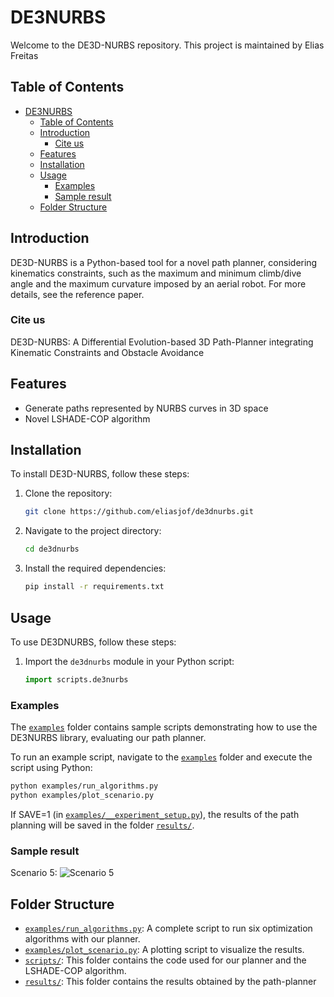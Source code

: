 # DE3NURBS

Welcome to the DE3D-NURBS repository. 
This project is maintained by Elias Freitas



## Table of Contents

- [DE3NURBS](#de3nurbs)
  - [Table of Contents](#table-of-contents)
  - [Introduction](#introduction)
    - [Cite us](#cite-us)
  - [Features](#features)
  - [Installation](#installation)
  - [Usage](#usage)
    - [Examples](#examples)
    - [Sample result](#sample-result)
  - [Folder Structure](#folder-structure)

## Introduction

DE3D-NURBS is a Python-based tool for a novel path planner, considering kinematics constraints, such as the maximum and minimum climb/dive angle and the maximum curvature imposed by an aerial robot.
For more details, see the reference paper.

### Cite us

DE3D-NURBS: A Differential Evolution-based 3D Path-Planner integrating Kinematic Constraints and Obstacle Avoidance

## Features
- Generate paths represented by NURBS curves in 3D space
- Novel LSHADE-COP algorithm
  
## Installation

To install DE3D-NURBS, follow these steps:

1. Clone the repository:
    ```sh
    git clone https://github.com/eliasjof/de3dnurbs.git
    ```
2. Navigate to the project directory:
    ```sh
    cd de3dnurbs
    ```
3. Install the required dependencies:
    ```sh
    pip install -r requirements.txt
    ```

## Usage

To use DE3DNURBS, follow these steps:

1. Import the `de3dnurbs` module in your Python script:
    ```python
    import scripts.de3nurbs
    ```


### Examples

The [`examples`](examples/) folder contains sample scripts demonstrating how to use the DE3NURBS library, evaluating our path planner.

To run an example script, navigate to the [`examples`](examples/) folder and execute the script using Python:

```sh
python examples/run_algorithms.py 
python examples/plot_scenario.py 
```

If SAVE=1 (in [`examples/__experiment_setup.py`](examples/__experiment_setup.py)), the results of the path planning will be saved in the folder [`results/`](results/).

### Sample result
Scenario 5:
![`Scenario 5`](results/scenario5.png)

## Folder Structure

- [`examples/run_algorithms.py`](examples/run_algorithms.py): A complete script to run six optimization algorithms with our planner.
- [`examples/plot_scenario.py`](examples/plot_scenario.py): A plotting script to visualize the results.
- [`scripts/`](scripts/): This folder contains the code used for our planner and the LSHADE-COP algorithm.
- [`results/`](results/): This folder contains the results obtained by the path-planner





